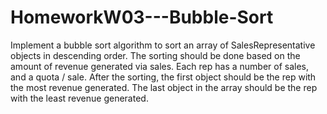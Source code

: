# HomeworkW03---Bubble-Sort
Implement a bubble sort algorithm to sort an array of SalesRepresentative objects in descending order. The sorting should be done based on the amount of revenue generated via sales. Each rep has a number of sales, and a quota / sale.  After the sorting, the first object should be the rep with the most revenue generated. The last object in the array should be the rep with the least revenue generated.

